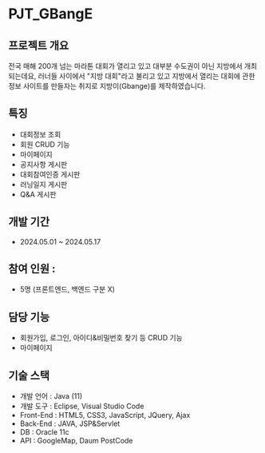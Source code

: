 # PJT_GBangE
## 프로젝트 개요
전국 매해 200개 넘는 마라톤 대회가 열리고 있고 대부분 수도권이 아닌 지방에서 개최되는데요, 러너들 사이에서 
"지방 대회"라고 불리고 있고 지방에서 열리는 대회에 관한 정보 사이트를 만들자는 취지로 지방이(Gbange)를 제작하였습니다.

## 특징
  - 대회정보 조회
  - 회원 CRUD 기능
  - 마이페이지
  - 공지사항 게시판
  - 대회참여인증 게시판
  - 러닝일지 게시판
  - Q&A 게시판

## 개발 기간
  - 2024.05.01 ~ 2024.05.17

## 참여 인원 : 
  - 5명 (프론트엔드, 백엔드 구분 X)

## 담당 기능
  - 회원가입, 로그인, 아이디&비밀번호 찾기 등 CRUD 기능
  - 마이페이지

## 기술 스택
  - 개발 언어 : Java (11)
  - 개발 도구 : Eclipse, Visual Studio Code
  - Front-End : HTML5, CSS3, JavaScript, JQuery, Ajax
  - Back-End : JAVA, JSP&Servlet
  - DB : Oracle 11c
  - API : GoogleMap, Daum PostCode
